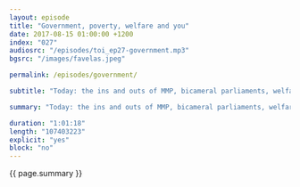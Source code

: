 ```yaml
---
layout: episode
title: "Government, poverty, welfare and you"
date: 2017-08-15 01:00:00 +1200
index: "027"
audiosrc: "/episodes/toi_ep27-government.mp3"
bgsrc: "/images/favelas.jpeg"

permalink: /episodes/government/

subtitle: "Today: the ins and outs of MMP, bicameral parliaments, welfare, political segregation, poverty, and the paradox of choice. And of course: VOTING. Sophia then gives us the low-down on a particularly silly section of the Australian constitution. But yeah. Go vote!"

summary: "Today: the ins and outs of MMP, bicameral parliaments, welfare, political segregation, poverty, and the paradox of choice. And of course: VOTING. Sophia then gives us the low-down on a particularly silly section of the Australian constitution. But yeah. Go vote!"

duration: "1:01:18"
length: "107403223"
explicit: "yes"
block: "no" 
---
```

<section class="summary" markdown="1">

{{ page.summary }}

</section>



<section id="shownotes" class="hidden" markdown="1">


</section>
